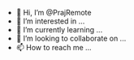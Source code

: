 - 👋 Hi, I’m @PrajRemote
- 👀 I’m interested in ...
- 🌱 I’m currently learning ...
- 💞️ I’m looking to collaborate on ...
- 📫 How to reach me ...

<!---
PrajRemote/PrajRemote is a ✨ special ✨ repository because its `README.md` (this file) appears on your GitHub profile.
You can click the Preview link to take a look at your changes.
--->

